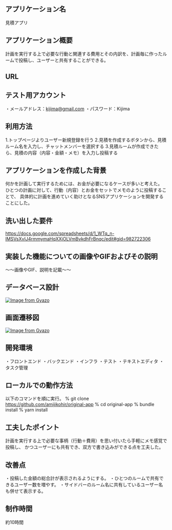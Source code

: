 ## アプリケーション名
見積アプリ

## アプリケーション概要
計画を実行する上で必要な行動と関連する費用とその内訳を、計画毎に作ったルームで投稿し、ユーザーと共有することができる。

## URL

## テスト用アカウント
・メールアドレス：kijima@gmail.com
・パスワード：Kijima

## 利用方法
1.トップページよりユーザー新規登録を行う
2.見積を作成するボタンから、見積ルーム名を入力し、チャットメンバーを選択する
3.見積ルームが作成できたら、見積の内容（内容・金額・メモ）を入力し投稿する


## アプリケーションを作成した背景
何かを計画して実行するためには、お金が必要になるケースが多いと考えた。
ひとつの計画に対して、行動（内容）とお金をセットでメモのように投稿することで、
具体的に計画を進めていく助けとなるSNSアプリケーションを開発することにした。

## 洗い出した要件
https://docs.google.com/spreadsheets/d/1_WTq_n-lMSVsXvIJ4rmmymaHqXXjOLVmBvkdhFrBnqc/edit#gid=982722306

## 実装した機能についての画像やGIFおよびその説明
〜〜画像やGIF、説明を記載〜〜

## データベース設計
[![Image from Gyazo](https://i.gyazo.com/b7c2e656a3cb736a578a3649f9295876.png)](https://gyazo.com/b7c2e656a3cb736a578a3649f9295876)

## 画面遷移図
[![Image from Gyazo](https://i.gyazo.com/f4d75d9a2ba008baed30f2a7a15cb4eb.png)](https://gyazo.com/f4d75d9a2ba008baed30f2a7a15cb4eb)

## 開発環境
・フロントエンド
・バックエンド
・インフラ
・テスト
・テキストエディタ
・タスク管理

## ローカルでの動作方法
以下のコマンドを順に実行。
% git clone https://github.com/amijikohir/original-app
% cd original-app
% bundle install
% yarn install

## 工夫したポイント
計画を実行する上で必要な事柄（行動＋費用）を思い付いたら手軽にメモ感覚で投稿し、
かつユーザーにも共有でき、双方で書き込みができる点を工夫した。

## 改善点
・投稿した金額の総合計が表示されるようにする。
・ひとつのルームで共有できるユーザー数を増やす。
・サイドバーのルーム名に共有しているユーザー名も併せて表示する。

## 制作時間
約10時間
